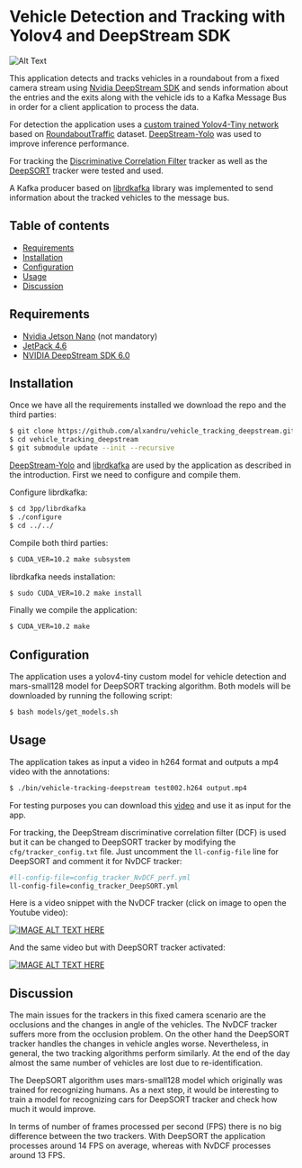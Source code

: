 # Vehicle Detection and Tracking with Yolov4 and DeepStream SDK

![Alt Text](https://media.giphy.com/media/B45c0SelzSWaY6OgnY/giphy.gif)

This application detects and tracks vehicles in a roundabout from a fixed camera stream using [Nvidia DeepStream SDK](https://developer.nvidia.com/deepstream-sdk) and sends information about the entries and the exits along with the vehicle ids to a Kafka Message Bus in order for a client application to process the data.

For detection the application uses a [custom trained Yolov4-Tiny network](https://github.com/alxandru/yolov4_roundabout_traffic) based on [RoundaboutTraffic](https://github.com/alxandru/yolov4_roundabout_traffic/tree/main/data) dataset. [DeepStream-Yolo](https://github.com/marcoslucianops/DeepStream-Yolo) was used to improve inference performance.

For tracking the [Discriminative Correlation Filter](https://docs.nvidia.com/metropolis/deepstream/dev-guide/text/DS_plugin_gst-nvtracker.html#nvdcf-tracker) tracker as well as the [DeepSORT](https://docs.nvidia.com/metropolis/deepstream/dev-guide/text/DS_plugin_gst-nvtracker.html#deepsort-tracker-alpha) tracker were tested and used.

A Kafka producer based on [librdkafka](https://github.com/edenhill/librdkafka) library was implemented to send information about the tracked vehicles to the message bus.


## Table of contents

* [Requirements](#requirements)
* [Installation](#install)
* [Configuration](#config)
* [Usage](#usage)
* [Discussion](#discussion)


<a name="requirements"></a>

## Requirements

* [Nvidia Jetson Nano](https://developer.nvidia.com/embedded/learn/get-started-jetson-nano-devkit) (not mandatory)
* [JetPack 4.6](https://developer.nvidia.com/embedded/jetpack)
* [NVIDIA DeepStream SDK 6.0](https://developer.nvidia.com/deepstream-sdk)


<a name="install"></a>

## Installation


Once we have all the requirements installed we download the repo and the third parties:

```bash
$ git clone https://github.com/alxandru/vehicle_tracking_deepstream.git
$ cd vehicle_tracking_deepstream
$ git submodule update --init --recursive
```

[DeepStream-Yolo](https://github.com/marcoslucianops/DeepStream-Yolo) and [librdkafka](https://github.com/edenhill/librdkafka) are used by the application as described in the introduction. First we need to configure and compile them.


Configure librdkafka:

```bash
$ cd 3pp/librdkafka
$ ./configure
$ cd ../../
```

Compile both third parties:

```bash
$ CUDA_VER=10.2 make subsystem
```

librdkafka needs installation:

```bash
$ sudo CUDA_VER=10.2 make install
```

Finally we compile the application:

```bash
$ CUDA_VER=10.2 make
```

<a name="config"></a>

## Configuration


The application uses a yolov4-tiny custom model for vehicle detection and mars-small128 model for DeepSORT tracking algorithm.
Both models will be downloaded by running the following script:

```bash
$ bash models/get_models.sh
```

<a name="usage"></a>

## Usage

The application takes as input a video in h264 format and outputs a mp4 video with the annotations:

```bash
$ ./bin/vehicle-tracking-deepstream test002.h264 output.mp4
```

For testing purposes you can download this [video](https://drive.google.com/file/d/1GnGOLN_1nlq1-yttD_uk_zJzgfr6vt8Q/view?usp=sharing) and use it as input for the app.

For tracking, the DeepStream discriminative correlation filter (DCF) is used but it can be changed to DeepSORT tracker by modifying the `cfg/tracker_config.txt` file. Just uncomment the `ll-config-file` line for DeepSORT and comment it for NvDCF tracker:

```bash
#ll-config-file=config_tracker_NvDCF_perf.yml
ll-config-file=config_tracker_DeepSORT.yml
```

Here is a video snippet with the NvDCF tracker (click on image to open the Youtube video):

[![IMAGE ALT TEXT HERE](https://img.youtube.com/vi/7yzgS53jE74/hqdefault.jpg)](https://www.youtube.com/watch?v=7yzgS53jE74)

And the same video but with DeepSORT tracker activated:

[![IMAGE ALT TEXT HERE](https://img.youtube.com/vi/dRvLdxYPX1k/hqdefault.jpg)](https://www.youtube.com/watch?v=dRvLdxYPX1k)

<a name="discussion"></a>

## Discussion


The main issues for the trackers in this fixed camera scenario are the occlusions and the changes in angle of the vehicles.
The NvDCF tracker suffers more from the occlusion problem. On the other hand the DeepSORT tracker handles the changes in vehicle angles worse.
Nevertheless, in general, the two tracking algorithms perform similarly. At the end of the day almost the same number of vehicles are lost due to re-identification.

The DeepSORT algorithm uses mars-small128 model which originally was trained for recognizing humans. As a next step, it would be interesting to train a model for recognizing cars for DeepSORT tracker and check how much it would improve.

In terms of number of frames processed per second (FPS) there is no big difference between the two trackers. With DeepSORT the application processes around 14 FPS on average, whereas with NvDCF processes around 13 FPS.